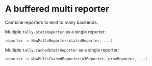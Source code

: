 # A buffered multi reporter

Combine reporters to emit to many backends.

Multiple `tally.StatsReporter` as a single reporter:
```go
reporter := NewMultiReporter(statsdReporter, ...)
```

Multiple `tally.CachedStatsReporter` as a single reporter:
```go
reporter := NewMultiCachedReporter(m3Reporter, promReporter, ...)
```
